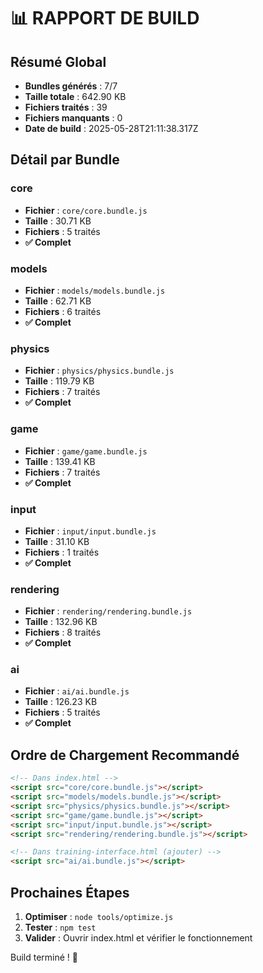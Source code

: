 
# 📊 RAPPORT DE BUILD

## Résumé Global
- **Bundles générés** : 7/7
- **Taille totale** : 642.90 KB
- **Fichiers traités** : 39
- **Fichiers manquants** : 0
- **Date de build** : 2025-05-28T21:11:38.317Z

## Détail par Bundle

### core
- **Fichier** : `core/core.bundle.js`
- **Taille** : 30.71 KB
- **Fichiers** : 5 traités
- **✅ Complet**

### models
- **Fichier** : `models/models.bundle.js`
- **Taille** : 62.71 KB
- **Fichiers** : 6 traités
- **✅ Complet**

### physics
- **Fichier** : `physics/physics.bundle.js`
- **Taille** : 119.79 KB
- **Fichiers** : 7 traités
- **✅ Complet**

### game
- **Fichier** : `game/game.bundle.js`
- **Taille** : 139.41 KB
- **Fichiers** : 7 traités
- **✅ Complet**

### input
- **Fichier** : `input/input.bundle.js`
- **Taille** : 31.10 KB
- **Fichiers** : 1 traités
- **✅ Complet**

### rendering
- **Fichier** : `rendering/rendering.bundle.js`
- **Taille** : 132.96 KB
- **Fichiers** : 8 traités
- **✅ Complet**

### ai
- **Fichier** : `ai/ai.bundle.js`
- **Taille** : 126.23 KB
- **Fichiers** : 5 traités
- **✅ Complet**

## Ordre de Chargement Recommandé

```html
<!-- Dans index.html -->
<script src="core/core.bundle.js"></script>
<script src="models/models.bundle.js"></script>
<script src="physics/physics.bundle.js"></script>
<script src="game/game.bundle.js"></script>
<script src="input/input.bundle.js"></script>
<script src="rendering/rendering.bundle.js"></script>

<!-- Dans training-interface.html (ajouter) -->
<script src="ai/ai.bundle.js"></script>
```

## Prochaines Étapes

1. **Optimiser** : `node tools/optimize.js`
2. **Tester** : `npm test`
3. **Valider** : Ouvrir index.html et vérifier le fonctionnement

Build terminé ! 🎉
